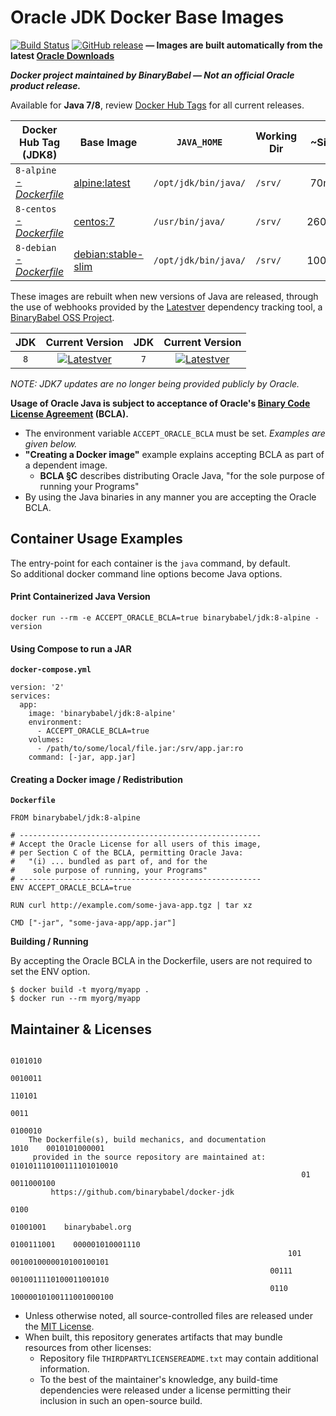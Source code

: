 # Oracle JDK Docker Base Images

[![Build Status](https://travis-ci.org/binarybabel/docker-jdk.svg?branch=master)](https://travis-ci.org/binarybabel/docker-jdk) [![GitHub release](https://img.shields.io/github/tag/binarybabel/docker-jdk.svg)](https://hub.docker.com/r/binarybabel/oracle-jdk/tags/) **— Images are built automatically from the latest [Oracle Downloads](http://www.oracle.com/technetwork/java/javase/downloads/)**

**_Docker project maintained by BinaryBabel — Not an official Oracle product release._**

Available for **Java 7/8**, review [Docker Hub Tags](https://hub.docker.com/r/binarybabel/oracle-jdk/tags/) for all current releases.

| Docker Hub Tag (JDK8) | Base Image | `JAVA_HOME` | Working Dir | ~Size  |
| ----------------------- | ---------- | ----------- | ----------- | :---: |
| `8-alpine` _[-Dockerfile](https://github.com/binarybabel/docker-jdk/blob/master/src/alpine.Dockerfile)_ | [alpine:latest](https://hub.docker.com/_/alpine/) | `/opt/jdk/bin/java/` | `/srv/` | 70mb |
| `8-centos` _[-Dockerfile](https://github.com/binarybabel/docker-jdk/blob/master/src/centos.Dockerfile)_ | [centos:7](https://hub.docker.com/_/centos/) | `/usr/bin/java/` | `/srv/` | 260mb |
| `8-debian` _[-Dockerfile](https://github.com/binarybabel/docker-jdk/blob/master/src/debian.Dockerfile)_ | [debian:stable-slim](https://hub.docker.com/_/debian/) | `/opt/jdk/bin/java/` | `/srv/` | 100mb |

These images are rebuilt when new versions of Java are released, through the use of webhooks provided by the [Latestver](https://lv.binarybabel.org) dependency tracking tool, a [BinaryBabel OSS Project](https://github.com/binarybabel/latestver).

|  JDK  | Current Version |  JDK  | Current Version |
| :---: | :-------------: | :---: | :-------------: |
| `8` | [![Latestver](https://lv.binarybabel.org/catalog-api/java/jdk8.svg?v=8u161-b12)](https://lv.binarybabel.org/catalog/java/jdk8) | `7` | [![Latestver](https://lv.binarybabel.org/catalog-api/java/jdk7.svg)](https://lv.binarybabel.org/catalog/java/jdk7) |

_NOTE: JDK7 updates are no longer being provided publicly by Oracle._

**Usage of Oracle Java is subject to acceptance of Oracle's [Binary Code License Agreement](http://www.oracle.com/technetwork/java/javase/terms/license/index.html) (BCLA).**

  + The environment variable `ACCEPT_ORACLE_BCLA` must be set. _Examples are given below._
  + **"Creating a Docker image"** example explains accepting BCLA as part of a dependent image.
    - **BCLA §C** describes distributing Oracle Java, "for the sole purpose of running your Programs"
  + By using the Java binaries in any manner you are accepting the Oracle BCLA.

## Container Usage Examples

The entry-point for each container is the `java` command, by default.  
So additional docker command line options become Java options.

#### Print Containerized Java Version

    docker run --rm -e ACCEPT_ORACLE_BCLA=true binarybabel/jdk:8-alpine -version

#### Using Compose to run a JAR

**`docker-compose.yml`**

    version: '2'
    services:
      app:
        image: 'binarybabel/jdk:8-alpine'
        environment:
          - ACCEPT_ORACLE_BCLA=true
        volumes:
          - /path/to/some/local/file.jar:/srv/app.jar:ro
        command: [-jar, app.jar]

#### Creating a Docker image / Redistribution

**`Dockerfile`**

    FROM binarybabel/jdk:8-alpine

    # ------------------------------------------------------
    # Accept the Oracle License for all users of this image,
    # per Section C of the BCLA, permitting Oracle Java:
    #   "(i) ... bundled as part of, and for the
    #    sole purpose of running, your Programs"
    # ------------------------------------------------------
    ENV ACCEPT_ORACLE_BCLA=true

    RUN curl http://example.com/some-java-app.tgz | tar xz

    CMD ["-jar", "some-java-app/app.jar"]

**Building / Running**

By accepting the Oracle BCLA in the Dockerfile, users are not required to set the ENV option.

    $ docker build -t myorg/myapp .
    $ docker run --rm myorg/myapp

## Maintainer & Licenses

                                                                                  0101010
                                                                               0010011
                                                                             110101
                                                                           0011
                                                                                    0100010
        The Dockerfile(s), build mechanics, and documentation          1010    0010101000001
         provided in the source repository are maintained at:         010101110100111101010010
                                                                     01     0011000100
             https://github.com/binarybabel/docker-jdk
                                                                       0100
                                                                    01001001    binarybabel.org
                                                                   0100111001    000001010001110
                                                                  101       0010010000010100100101
                                                              00111          0010011110100011001010
                                                              0110            10000010100111001000100

* Unless otherwise noted, all source-controlled files are released under the [MIT License](https://opensource.org/licenses/MIT).
* When built, this repository generates artifacts that may bundle resources from other licenses:
  * Repository file `THIRDPARTYLICENSEREADME.txt` may contain additional information.
  * To the best of the maintainer's knowledge, any build-time dependencies were released under a license permitting their inclusion in such an open-source build.

